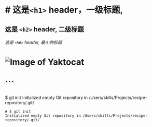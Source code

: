 # # 这是`<h1>` header，一级标题,

## 这是 `<h2>` header, 二级标题

###### 这是 `<h6>` header, 最小的标题
# ![Image of Yaktocat](https://octodex.github.com/images/yaktocat.png)
# ```
$ git init
Initialized empty Git repository in /Users/skills/Projects/recipe-repository/.git/
```
# $ git init
Initialized empty Git repository in /Users/skills/Projects/recipe-repository/.git/

